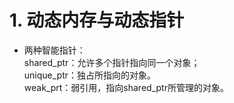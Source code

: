 # 1. 动态内存与动态指针
- 两种智能指针：  
    shared_ptr：允许多个指针指向同一个对象；  
    unique_ptr：独占所指向的对象。  
weak_prt：弱引用，指向shared_ptr所管理的对象。  

